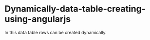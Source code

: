 # Dynamically-data-table-creating-using-angularjs
In this data table rows can be created dynamically.
